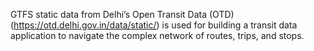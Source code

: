 GTFS static data from Delhi’s Open Transit Data (OTD) (https://otd.delhi.gov.in/data/static/) is used for building a transit data application to navigate the complex network of routes, trips, and stops.
